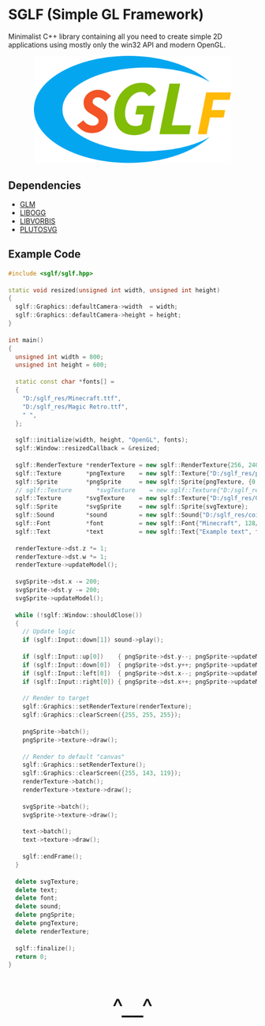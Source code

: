 # SGLF (Simple GL Framework)

Minimalist C++ library containing all you need to create simple 2D applications using mostly only the win32 API and modern OpenGL.

<p align="center">
  <img src="logo.svg" alt="logo" width="400">
</p>

## Dependencies
- [GLM](https://github.com/g-truc/glm)
- [LIBOGG](https://xiph.org/downloads/)
- [LIBVORBIS](https://xiph.org/downloads/)
- [PLUTOSVG](https://github.com/sammycage/plutosvg)

## Example Code
```cpp
#include <sglf/sglf.hpp>

static void resized(unsigned int width, unsigned int height)
{
  sglf::Graphics::defaultCamera->width  = width;
  sglf::Graphics::defaultCamera->height = height;
}

int main()
{
  unsigned int width = 800;
  unsigned int height = 600;

  static const char *fonts[] =
  {
    "D:/sglf_res/Minecraft.ttf",
    "D:/sglf_res/Magic Retro.ttf",
    " ",
  };
  
  sglf::initialize(width, height, "OpenGL", fonts);
  sglf::Window::resizedCallback = &resized;
  
  sglf::RenderTexture *renderTexture = new sglf::RenderTexture{256, 240};
  sglf::Texture       *pngTexture    = new sglf::Texture{"D:/sglf_res/png_test.png", 1};
  sglf::Sprite        *pngSprite     = new sglf::Sprite{pngTexture, {0, 0, 400, 300}, {0, 0, 400, 300}};
  // sglf::Texture       *svgTexture    = new sglf::Texture{"D:/sglf_res/Ghostscript_Tiger.svg", 256, 256, 1};
  sglf::Texture       *svgTexture    = new sglf::Texture{"D:/sglf_res/Ghostscript_Tiger.svg", 2.0f, 1};
  sglf::Sprite        *svgSprite     = new sglf::Sprite{svgTexture};
  sglf::Sound         *sound         = new sglf::Sound{"D:/sglf_res/coin.ogg"};
  sglf::Font          *font          = new sglf::Font{"Minecraft", 128/2, sglf::Font::Style::Regular, true};
  sglf::Text          *text          = new sglf::Text{"Example text", font, {0, 0}, {255, 0, 0}};

  renderTexture->dst.z *= 1;
  renderTexture->dst.w *= 1;
  renderTexture->updateModel();

  svgSprite->dst.x -= 200;
  svgSprite->dst.y -= 200;
  svgSprite->updateModel();

  while (!sglf::Window::shouldClose())
  {
    // Update logic
    if (sglf::Input::down[1]) sound->play();

    if (sglf::Input::up[0])    { pngSprite->dst.y--; pngSprite->updateModel(); }
    if (sglf::Input::down[0])  { pngSprite->dst.y++; pngSprite->updateModel(); }
    if (sglf::Input::left[0])  { pngSprite->dst.x--; pngSprite->updateModel(); }
    if (sglf::Input::right[0]) { pngSprite->dst.x++; pngSprite->updateModel(); }

    // Render to target
    sglf::Graphics::setRenderTexture(renderTexture);
    sglf::Graphics::clearScreen({255, 255, 255});

    pngSprite->batch();
    pngSprite->texture->draw();

    // Render to default "canvas"
    sglf::Graphics::setRenderTexture();
    sglf::Graphics::clearScreen({255, 143, 119});
    renderTexture->batch();
    renderTexture->texture->draw();

    svgSprite->batch();
    svgSprite->texture->draw();

    text->batch();
    text->texture->draw();

    sglf::endFrame();
  }

  delete svgTexture;
  delete text;
  delete font;
  delete sound;
  delete pngSprite;
  delete pngTexture;
  delete renderTexture;

  sglf::finalize();
  return 0;
}
```
<p align="center" style="font-size: 48px;">^__^</p>